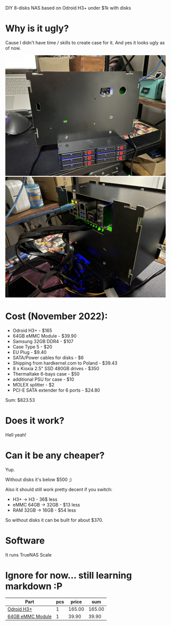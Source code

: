 DIY 8-disks NAS based on Odroid H3+ under $1k with disks

# Why is it ugly?
Cause I didn't have time / skills to create case for it.
And yes it looks ugly as of now.

![front](IMG_0771.jpeg)
![back](IMG_0772.jpeg)

# Cost (November 2022):
 * Odroid H3+ - $165
 * 64GB eMMC Module - $39.90
 * Samsung 32GB DDR4 - $107
 * Case Type 5 - $20
 * EU Plug - $9.40
 * SATA/Power cables for disks - $6
 * Shipping from hardkernel.com to Poland - $39.43
 * 8 x Kioxia 2.5" SSD 480GB drives - $350
 * Thermaltake 6-bays case - $50
 * additional PSU for case - $10
 * MOLEX splitter - $2
 * PCI-E SATA extender for 6 ports - $24.80

Sum: $823.53

# Does it work?
Hell yeah!

# Can it be any cheaper?
Yup.

Without disks it's below $500 ;)

Also it should still work pretty decent if you switch:
  * H3+ -> H3 - 36$ less
  * eMMC 64GB -> 32GB - $13 less
  * RAM 32GB -> 16GB - $54 less

So without disks it can be built for about $370.

# Software

It runs TrueNAS Scale

# Ignore for now... still learning markdown :P
| Part  | pcs  | price  | sum  |
|-------|------|--------|------|
| [Odroid H3+](https://www.hardkernel.com/shop/odroid-h3-plus/) | 1 | 165.00 | 165.00 |
| [64GB eMMC Module](https://www.hardkernel.com/shop/64gb-emmc-module-h2/) | 1 | 39.90 | 39.90 |
